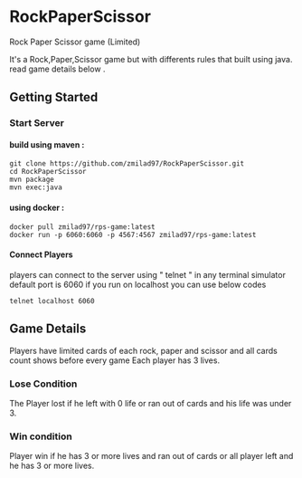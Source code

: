 # RockPaperScissor
Rock Paper Scissor game (Limited) 

It's a Rock,Paper,Scissor game but with differents rules that built using java. read game details below .

## Getting Started

### Start Server
#### build using maven :

```
git clone https://github.com/zmilad97/RockPaperScissor.git
cd RockPaperScissor
mvn package
mvn exec:java
```

#### using docker : 

```
docker pull zmilad97/rps-game:latest
docker run -p 6060:6060 -p 4567:4567 zmilad97/rps-game:latest
```



#### Connect Players
players can connect to the server using " telnet " in any terminal simulator
default port is 6060
if you run on localhost you can use below codes


```
telnet localhost 6060
```



## Game Details
Players have limited cards of each rock, paper and scissor and all cards count shows before every game
Each player has 3 lives.

### Lose Condition
The Player lost if he left with 0 life or ran out of cards and his life was under 3.

### Win condition
Player win if he has 3 or more lives and ran out of cards or all player left and he has 3 or more lives.

